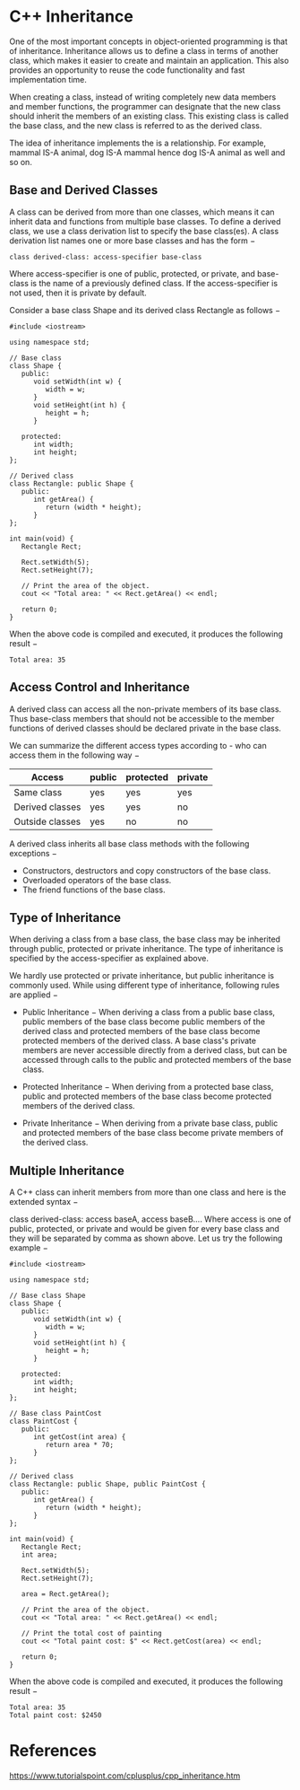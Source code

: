 # C++ Inheritance

One of the most important concepts in object-oriented programming is that of inheritance. Inheritance allows us to define a class in terms of another class, which makes it easier to create and maintain an application. This also provides an opportunity to reuse the code functionality and fast implementation time.

When creating a class, instead of writing completely new data members and member functions, the programmer can designate that the new class should inherit the members of an existing class. This existing class is called the base class, and the new class is referred to as the derived class.

The idea of inheritance implements the is a relationship. For example, mammal IS-A animal, dog IS-A mammal hence dog IS-A animal as well and so on.

## Base and Derived Classes
A class can be derived from more than one classes, which means it can inherit data and functions from multiple base classes. To define a derived class, we use a class derivation list to specify the base class(es). A class derivation list names one or more base classes and has the form −
```
class derived-class: access-specifier base-class
```
Where access-specifier is one of public, protected, or private, and base-class is the name of a previously defined class. If the access-specifier is not used, then it is private by default.

Consider a base class Shape and its derived class Rectangle as follows −

```
#include <iostream>

using namespace std;

// Base class
class Shape {
   public:
      void setWidth(int w) {
         width = w;
      }
      void setHeight(int h) {
         height = h;
      }

   protected:
      int width;
      int height;
};

// Derived class
class Rectangle: public Shape {
   public:
      int getArea() {
         return (width * height);
      }
};

int main(void) {
   Rectangle Rect;

   Rect.setWidth(5);
   Rect.setHeight(7);

   // Print the area of the object.
   cout << "Total area: " << Rect.getArea() << endl;

   return 0;
}
```
When the above code is compiled and executed, it produces the following result −
```
Total area: 35
```

## Access Control and Inheritance
A derived class can access all the non-private members of its base class. Thus base-class members that should not be accessible to the member functions of derived classes should be declared private in the base class.

We can summarize the different access types according to - who can access them in the following way −

|Access	|public	|protected	|private
|---|---|---|---
Same class	|yes	|yes	|yes
Derived classes	|yes	|yes	|no
Outside classes	|yes	|no	|no

A derived class inherits all base class methods with the following exceptions −

- Constructors, destructors and copy constructors of the base class.
- Overloaded operators of the base class.
- The friend functions of the base class.

## Type of Inheritance
When deriving a class from a base class, the base class may be inherited through public, protected or private inheritance. The type of inheritance is specified by the access-specifier as explained above.

We hardly use protected or private inheritance, but public inheritance is commonly used. While using different type of inheritance, following rules are applied −

- Public Inheritance − When deriving a class from a public base class, public members of the base class become public members of the derived class and protected members of the base class become protected members of the derived class. A base class's private members are never accessible directly from a derived class, but can be accessed through calls to the public and protected members of the base class.

- Protected Inheritance − When deriving from a protected base class, public and protected members of the base class become protected members of the derived class.

- Private Inheritance − When deriving from a private base class, public and protected members of the base class become private members of the derived class.

## Multiple Inheritance
A C++ class can inherit members from more than one class and here is the extended syntax −

class derived-class: access baseA, access baseB....
Where access is one of public, protected, or private and would be given for every base class and they will be separated by comma as shown above. Let us try the following example −

```
#include <iostream>

using namespace std;

// Base class Shape
class Shape {
   public:
      void setWidth(int w) {
         width = w;
      }
      void setHeight(int h) {
         height = h;
      }

   protected:
      int width;
      int height;
};

// Base class PaintCost
class PaintCost {
   public:
      int getCost(int area) {
         return area * 70;
      }
};

// Derived class
class Rectangle: public Shape, public PaintCost {
   public:
      int getArea() {
         return (width * height);
      }
};

int main(void) {
   Rectangle Rect;
   int area;

   Rect.setWidth(5);
   Rect.setHeight(7);

   area = Rect.getArea();

   // Print the area of the object.
   cout << "Total area: " << Rect.getArea() << endl;

   // Print the total cost of painting
   cout << "Total paint cost: $" << Rect.getCost(area) << endl;

   return 0;
}
```
When the above code is compiled and executed, it produces the following result −
```
Total area: 35
Total paint cost: $2450
```
# References
https://www.tutorialspoint.com/cplusplus/cpp_inheritance.htm
